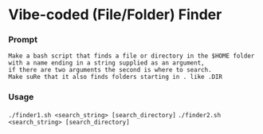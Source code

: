 # Vibe-coded (File/Folder) Finder

### Prompt
```
Make a bash script that finds a file or directory in the $HOME folder with a name ending in a string supplied as an argument,
if there are two arguments the second is where to search.
Make suRe that it also finds folders starting in . like .DIR
```

### Usage
`./finder1.sh <search_string> [search_directory]`
`./finder2.sh <search_string> [search_directory]`
